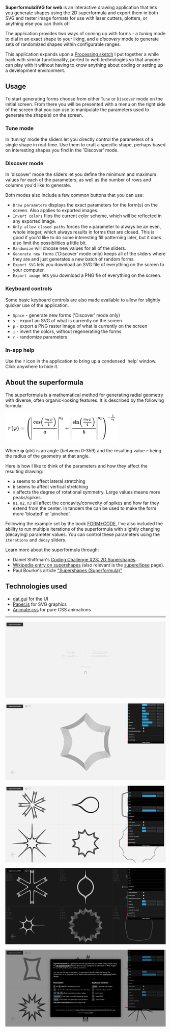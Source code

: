 __SuperformulaSVG for web__ is an interactive drawing application that lets you generate shapes using the 2D superformula and export them in both SVG and raster image formats for use with laser cutters, plotters, or anything else you can think of!

The application provides two ways of coming up with forms - a _tuning_ mode to dial in an exact shape to your liking, and a _discovery_ mode to generate sets of randomized shapes within configurable ranges.

This application expands upon a [Processing sketch](https://github.com/jasonwebb/SuperformulaSVG) I put together a while back with similar functionality, ported to web technologies so that anyone can play with it without having to know anything about coding or setting up a development environment.

## Usage
To start generating forms choose from either `Tune` or `Discover` mode on the initial screen. From there you will be presented with a menu on the right side of the screen that you can use to manipulate the parameters used to generate the shape(s) on the screen.

### Tune mode
In 'tuning' mode the sliders let you directly control the parameters of a single shape in real-time. Use them to craft a specific shape, perhaps based on interesting shapes you find in the 'Discover' mode.

### Discover mode
In 'discover' mode the sliders let you define the minimum and maximum values for each of the parameters, as well as the number of rows and columns you'd like to generate. 

Both modes also include a few common buttons that you can use:
* `Draw parameters` displays the exact parameters for the form(s) on the screen. Also applies to exported images.
* `Invert colors` flips the current color scheme, which will be reflected in any exported image.
* `Only allow closed paths` forces the `m` parameter to always be an even, whole integer, which always results in forms that are closed. This is good if you'd like to do some interesting fill patterning later, but it does also limit the possibilities a little bit.
* `Randomize` will choose new values for all of the sliders.
* `Generate new forms` ('Discover' mode only) keeps all of the sliders where they are and just generates a new batch of random forms. 
* `Export SVG` lets you download an SVG file of everything on the screen to your computer.
* `Export image` lets you download a PNG fie of everything on the screen.

### Keyboard controls
Some basic keyboard controls are also made available to allow for slightly quicker use of the application. 

* `Space` - generate new forms ('Discover' mode only)
* `s` - export an SVG of what is currently on the screen
* `p` - export a PNG raster image of what is currently on the screen
* `i` - invert the colors, without regenerating the forms
* `r` - randomize parameters

### In-app help
Use the `?` icon in the application to bring up a condensed 'help' window. Click anywhere to hide it.

## About the superformula

The superformula is a mathematical method for generating radial geometry with diverse, often organic-looking features. It is described by the following formula:

![Superformula equation](docs/superformula-equation.png)

Where __&phi;__ (phi) is an angle (between 0-359) and the resulting value `r` being the radius of the geometry at that angle.

Here is how I like to think of the parameters and how they affect the resulting drawing:
* `a` seems to affect lateral stretching
* `b` seems to affect vertical stretching
* `m` affects the degree of rotational symmetry. Large values means more peaks/spikes.
* `n1`, `n2`, `n3` all affect the concavity/convexity of spikes and how far they extend from the center. In tandem the can be used to make the form more 'bloated' or 'pinched'.

Following the example set by the  book [FORM+CODE](http://formandcode.com/code-examples/visualize-superformula), I've also included the ability to run multiple iterations of the superformula with slightly changing (decaying) parameter values. You can control these parameters using the `iterations` and `decay` sliders.

Learn more about the superformula through:
* Daniel Shiffman's [Coding Challenge #23: 2D Supershapes](https://www.youtube.com/watch?v=ksRoh-10lak).
* [Wikipedia entry on supershapes](https://en.wikipedia.org/wiki/Superformula) (also relevant is the [superellipse](https://en.wikipedia.org/wiki/Superellipse) page).
* Paul Bourke's article ["Supershapes (Superformula)"](http://paulbourke.net/geometry/supershape/)

## Technologies used
* [dat.gui](https://github.com/dataarts/dat.gui) for the UI
* [Paper.js](http://paperjs.org/) for SVG graphics
* [Animate.css](https://github.com/daneden/animate.css) for pure CSS animations

---

![Initial screen to choose mode](docs/choice-screen.png)

![Tune mode](docs/tune-mode.png)

![Discover mode](docs/discover-mode.png)

![Inverted colors](docs/inverted-colors.png)

![Help screen](docs/help-modal.png)